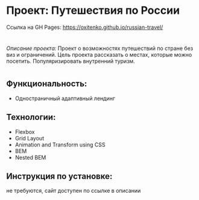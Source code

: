 # Проект: Путешествия по России

Ссылка на GH Pages: https://oxitenko.github.io/russian-travel/

#

_Описание проекта:_ Проект о возможностях путешествий по стране без виз и ограничений. Цель проекта рассказать о местах, которые можно посетить.  Популяризировать внутренний туризм.

#

## Функциональность:

- Одностраничный адаптивный лендинг

## Технологии: 

- Flexbox
- Grid Layout
- Animation and Transform using CSS
- BEM 
- Nested BEM

## Инструкция по установке: 
не требуются, сайт доступен по ссылке в описании
